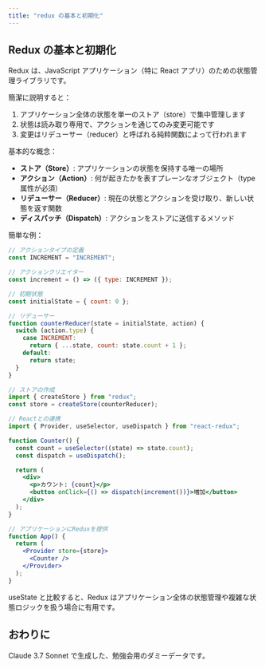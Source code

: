 ```yaml
---
title: "redux の基本と初期化"
---
```


## Redux の基本と初期化

Redux は、JavaScript アプリケーション（特に React アプリ）のための状態管理ライブラリです。

簡潔に説明すると：

1. アプリケーション全体の状態を単一のストア（store）で集中管理します
2. 状態は読み取り専用で、アクションを通じてのみ変更可能です
3. 変更はリデューサー（reducer）と呼ばれる純粋関数によって行われます

基本的な概念：

- **ストア（Store）**: アプリケーションの状態を保持する唯一の場所
- **アクション（Action）**: 何が起きたかを表すプレーンなオブジェクト（type 属性が必須）
- **リデューサー（Reducer）**: 現在の状態とアクションを受け取り、新しい状態を返す関数
- **ディスパッチ（Dispatch）**: アクションをストアに送信するメソッド

簡単な例：

```jsx
// アクションタイプの定義
const INCREMENT = "INCREMENT";

// アクションクリエイター
const increment = () => ({ type: INCREMENT });

// 初期状態
const initialState = { count: 0 };

// リデューサー
function counterReducer(state = initialState, action) {
  switch (action.type) {
    case INCREMENT:
      return { ...state, count: state.count + 1 };
    default:
      return state;
  }
}

// ストアの作成
import { createStore } from "redux";
const store = createStore(counterReducer);

// Reactとの連携
import { Provider, useSelector, useDispatch } from "react-redux";

function Counter() {
  const count = useSelector((state) => state.count);
  const dispatch = useDispatch();

  return (
    <div>
      <p>カウント: {count}</p>
      <button onClick={() => dispatch(increment())}>増加</button>
    </div>
  );
}

// アプリケーションにReduxを提供
function App() {
  return (
    <Provider store={store}>
      <Counter />
    </Provider>
  );
}
```

useState と比較すると、Redux はアプリケーション全体の状態管理や複雑な状態ロジックを扱う場合に有用です。

## おわりに

Claude 3.7 Sonnet で生成した、勉強会用のダミーデータです。
